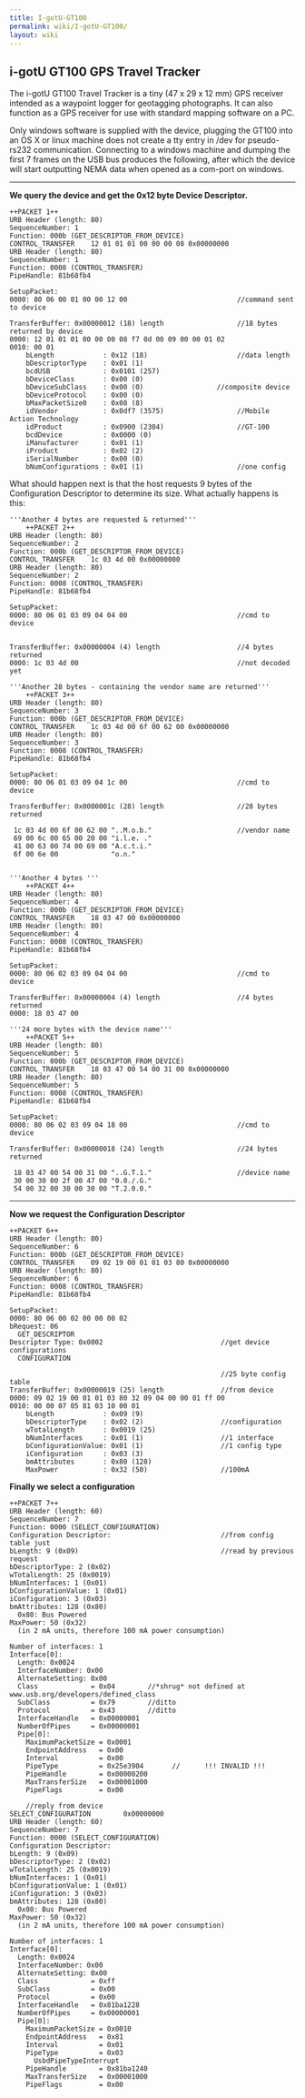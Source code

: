 ```yaml
---
title: I-gotU-GT100
permalink: wiki/I-gotU-GT100/
layout: wiki
---
```


i-gotU GT100 GPS Travel Tracker
-------------------------------

The i-gotU GT100 Travel Tracker is a tiny (47 x 29 x 12 mm) GPS receiver
intended as a waypoint logger for geotagging photographs. It can also
function as a GPS receiver for use with standard mapping software on a
PC.

Only windows software is supplied with the device, plugging the GT100
into an OS X or linux machine does not create a tty entry in /dev for
pseudo-rs232 communication. Connecting to a windows machine and dumping
the first 7 frames on the USB bus produces the following, after which
the device will start outputting NEMA data when opened as a com-port on
windows.

------------------------------------------------------------------------

**We query the device and get the 0x12 byte Device Descriptor.**

    ++PACKET 1++
    URB Header (length: 80)
    SequenceNumber: 1
    Function: 000b (GET_DESCRIPTOR_FROM_DEVICE)
    CONTROL_TRANSFER    12 01 01 01 00 00 00 08 0x00000000
    URB Header (length: 80)
    SequenceNumber: 1
    Function: 0008 (CONTROL_TRANSFER)
    PipeHandle: 81b68fb4

    SetupPacket:
    0000: 80 06 00 01 00 00 12 00                           //command sent to device

    TransferBuffer: 0x00000012 (18) length                  //18 bytes returned by device
    0000: 12 01 01 01 00 00 00 08 f7 0d 00 09 00 00 01 02 
    0010: 00 01 
        bLength            : 0x12 (18)                      //data length
        bDescriptorType    : 0x01 (1)                       
        bcdUSB             : 0x0101 (257)
        bDeviceClass       : 0x00 (0)
        bDeviceSubClass    : 0x00 (0)                  //composite device
        bDeviceProtocol    : 0x00 (0)
        bMaxPacketSize0    : 0x08 (8)
        idVendor           : 0x0df7 (3575)                  //Mobile Action Technology
        idProduct          : 0x0900 (2304)                  //GT-100
        bcdDevice          : 0x0000 (0)
        iManufacturer      : 0x01 (1)
        iProduct           : 0x02 (2)
        iSerialNumber      : 0x00 (0)
        bNumConfigurations : 0x01 (1)                       //one config 

What should happen next is that the host requests 9 bytes of the
Configuration Descriptor to determine its size. What actually happens is
this:

    '''Another 4 bytes are requested & returned'''
        ++PACKET 2++
    URB Header (length: 80)
    SequenceNumber: 2
    Function: 000b (GET_DESCRIPTOR_FROM_DEVICE)
    CONTROL_TRANSFER    1c 03 4d 00 0x00000000
    URB Header (length: 80)
    SequenceNumber: 2
    Function: 0008 (CONTROL_TRANSFER)
    PipeHandle: 81b68fb4

    SetupPacket:
    0000: 80 06 01 03 09 04 04 00                           //cmd to device


    TransferBuffer: 0x00000004 (4) length                   //4 bytes returned
    0000: 1c 03 4d 00                                       //not decoded yet

    '''Another 28 bytes - containing the vendor name are returned'''
        ++PACKET 3++
    URB Header (length: 80)
    SequenceNumber: 3
    Function: 000b (GET_DESCRIPTOR_FROM_DEVICE)
    CONTROL_TRANSFER    1c 03 4d 00 6f 00 62 00 0x00000000
    URB Header (length: 80)
    SequenceNumber: 3
    Function: 0008 (CONTROL_TRANSFER)
    PipeHandle: 81b68fb4

    SetupPacket:
    0000: 80 06 01 03 09 04 1c 00                           //cmd to device

    TransferBuffer: 0x0000001c (28) length                  //28 bytes returned

     1c 03 4d 00 6f 00 62 00 "..M.o.b."                     //vendor name
     69 00 6c 00 65 00 20 00 "i.l.e. ."
     41 00 63 00 74 00 69 00 "A.c.t.i."
     6f 00 6e 00             "o.n."


    '''Another 4 bytes '''
        ++PACKET 4++    
    URB Header (length: 80)
    SequenceNumber: 4
    Function: 000b (GET_DESCRIPTOR_FROM_DEVICE)
    CONTROL_TRANSFER    18 03 47 00 0x00000000
    URB Header (length: 80)
    SequenceNumber: 4
    Function: 0008 (CONTROL_TRANSFER)
    PipeHandle: 81b68fb4

    SetupPacket:
    0000: 80 06 02 03 09 04 04 00                           //cmd to device

    TransferBuffer: 0x00000004 (4) length                   //4 bytes returned
    0000: 18 03 47 00                       

    '''24 more bytes with the device name'''
        ++PACKET 5++
    URB Header (length: 80)
    SequenceNumber: 5
    Function: 000b (GET_DESCRIPTOR_FROM_DEVICE)
    CONTROL_TRANSFER    18 03 47 00 54 00 31 00 0x00000000
    URB Header (length: 80)
    SequenceNumber: 5
    Function: 0008 (CONTROL_TRANSFER)
    PipeHandle: 81b68fb4

    SetupPacket:
    0000: 80 06 02 03 09 04 18 00                           //cmd to device

    TransferBuffer: 0x00000018 (24) length                  //24 bytes returned

     18 03 47 00 54 00 31 00 "..G.T.1."                     //device name
     30 00 30 00 2f 00 47 00 "0.0./.G."
     54 00 32 00 30 00 30 00 "T.2.0.0."

------------------------------------------------------------------------

**Now we request the Configuration Descriptor**

    ++PACKET 6++
    URB Header (length: 80)
    SequenceNumber: 6
    Function: 000b (GET_DESCRIPTOR_FROM_DEVICE)
    CONTROL_TRANSFER    09 02 19 00 01 01 03 80 0x00000000
    URB Header (length: 80)
    SequenceNumber: 6
    Function: 0008 (CONTROL_TRANSFER)
    PipeHandle: 81b68fb4

    SetupPacket:
    0000: 80 06 00 02 00 00 00 02 
    bRequest: 06  
      GET_DESCRIPTOR
    Descriptor Type: 0x0002                             //get device configurations
      CONFIGURATION

                                                        //25 byte config table
    TransferBuffer: 0x00000019 (25) length              //from device    
    0000: 09 02 19 00 01 01 03 80 32 09 04 00 00 01 ff 00 
    0010: 00 00 07 05 81 03 10 00 01 
        bLength            : 0x09 (9)
        bDescriptorType    : 0x02 (2)                   //configuration
        wTotalLength       : 0x0019 (25)
        bNumInterfaces     : 0x01 (1)                   //1 interface
        bConfigurationValue: 0x01 (1)                   //1 config type
        iConfiguration     : 0x03 (3)
        bmAttributes       : 0x80 (128)
        MaxPower           : 0x32 (50)                  //100mA

**Finally we select a configuration**

    ++PACKET 7++        
    URB Header (length: 60)
    SequenceNumber: 7
    Function: 0000 (SELECT_CONFIGURATION)
    Configuration Descriptor:                           //from config table just
    bLength: 9 (0x09)                                   //read by previous request
    bDescriptorType: 2 (0x02)
    wTotalLength: 25 (0x0019)
    bNumInterfaces: 1 (0x01)
    bConfigurationValue: 1 (0x01)
    iConfiguration: 3 (0x03)
    bmAttributes: 128 (0x80)
      0x80: Bus Powered
    MaxPower: 50 (0x32)
      (in 2 mA units, therefore 100 mA power consumption)

    Number of interfaces: 1
    Interface[0]:
      Length: 0x0024
      InterfaceNumber: 0x00
      AlternateSetting: 0x00
      Class             = 0x04        //*shrug* not defined at www.usb.org/developers/defined_class
      SubClass          = 0x79        //ditto
      Protocol          = 0x43        //ditto
      InterfaceHandle   = 0x00000001
      NumberOfPipes     = 0x00000001
      Pipe[0]:
        MaximumPacketSize = 0x0001
        EndpointAddress   = 0x00
        Interval          = 0x00
        PipeType          = 0x25e3904       //      !!! INVALID !!!
        PipeHandle        = 0x00000200
        MaxTransferSize   = 0x00001000
        PipeFlags         = 0x00
        
        //reply from device
    SELECT_CONFIGURATION        0x00000000
    URB Header (length: 60)
    SequenceNumber: 7
    Function: 0000 (SELECT_CONFIGURATION)
    Configuration Descriptor:
    bLength: 9 (0x09)
    bDescriptorType: 2 (0x02)
    wTotalLength: 25 (0x0019)
    bNumInterfaces: 1 (0x01)
    bConfigurationValue: 1 (0x01)
    iConfiguration: 3 (0x03)
    bmAttributes: 128 (0x80)
      0x80: Bus Powered
    MaxPower: 50 (0x32)
      (in 2 mA units, therefore 100 mA power consumption)

    Number of interfaces: 1
    Interface[0]:
      Length: 0x0024
      InterfaceNumber: 0x00
      AlternateSetting: 0x00
      Class             = 0xff
      SubClass          = 0x00
      Protocol          = 0x00
      InterfaceHandle   = 0x81ba1228
      NumberOfPipes     = 0x00000001
      Pipe[0]:
        MaximumPacketSize = 0x0010
        EndpointAddress   = 0x81
        Interval          = 0x01
        PipeType          = 0x03
          UsbdPipeTypeInterrupt
        PipeHandle        = 0x81ba1240
        MaxTransferSize   = 0x00001000
        PipeFlags         = 0x00
